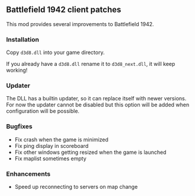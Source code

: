 ## Battlefield 1942 client patches
This mod provides several improvements to Battlefield 1942.

### Installation
Copy `d3d8.dll` into your game directory.

If you already have a `d3d8.dll` rename it to `d3d8_next.dll`, it will keep working!

### Updater
The DLL has a builtin updater, so it can replace itself with newer versions. For now the updater cannot be disabled but this option will be added when configuration will be possible.

### Bugfixes
- Fix crash when the game is minimized
- Fix ping display in scoreboard
- Fix other windows getting resized when the game is launched
- Fix maplist sometimes empty

### Enhancements
- Speed up reconnecting to servers on map change
